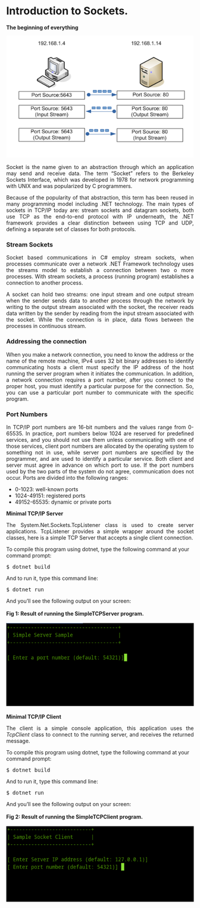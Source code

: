 # Introduction to Sockets.

<b>The beginning of everything</b>

<div>
<img src="images/Socket.png"/>
</div>
<p align="Justify">
Socket is the name given to an abstraction through which an application may send and receive data. The term “Socket” refers to the Berkeley Sockets Interface, which was developed in 1978 for network programming with UNIX and was popularized by C programmers.
</p>
<p align="justify">
Because of the popularity of that abstraction, this term has been reused in many programming model including .NET technology.
The main types of sockets in TCP/IP today are: stream sockets and datagram sockets, both use TCP as the end-to-end protocol with IP underneath, the .NET framework provides a clear distinction between using TCP and UDP, defining a separate set of classes for both protocols.
</p>
<h3>Stream Sockets</H3>
<p align="justify">
Socket based communications in C# employ stream sockets, when processes communicate over a network .NET Framework technology uses the streams model to establish a connection between two o more processes. With stream sockets, a process (running program) establishes a connection to another process. 
</p>
<p align="justify">
A socket can hold two streams: one input stream and one output stream when the sender sends data to another process through the network by writing to the output stream associated with the socket, the receiver reads data written by the sender by reading from the input stream associated with the socket. While the connection is in place, data flows between the processes in continuous stream.
</p>
<h3>Addressing the connection</H3>
<p align="justify">
When you make a network connection, you need to know the address or the name of the remote machine, IPv4 uses 32 bit binary addresses to identify communicating hosts a client must specify the IP address of the host running the server program when it initiates the communication. 
In addition, a network connection requires a port number, after you connect to the proper host, you must identify a particular purpose for the connection. So, you can use a particular port number to communicate with the specific program.
</p>
<h3>Port Numbers</H3>
<p align="justify">
In TCP/IP port numbers are 16-bit numbers and the values range from 0-65535. In practice, port numbers below 1024 are reserved for predefined services, and you should not use them unless communicating with one of those services, client port numbers are allocated by the operating system to something not in use, while server port numbers are specified by the programmer, and are used to identify a particular service.
Both client and server must agree in advance on which port to use. If the port numbers used by the two parts of the system do not agree, communication does not occur.
Ports are divided into the following ranges:
<ul>
<li>0-1023: well-known ports</li>
<li>1024-49151: registered ports</li>
<li>49152-65535: dynamic or private ports</li>
</ul>
</p>
<div><b>Minimal TCP/IP Server</b></div>
<p align="justify">
The System.Net.Sockets.TcpListener class is used to create server applications. TcpListener provides a simple wrapper around the socket classes, here is a simple TCP Server that accepts a single client connection.</p>
<div>To compile this program using dotnet, type the following command at your command prompt:</div>
<pre>
$ dotnet build
</pre>
<div>And to run it, type this command line:</div>
<pre>
$ dotnet run
</pre>
<div>And you’ll see the following output on your screen:</div><br>
<div><b>Fig 1: Result of running the SimpleTCPServer program.</b></div><br>
<div>
<IMG src="images/fig1.png">
</div><br>
<div><b>Minimal TCP/IP Client</b></div>
<p align="justify">
The client is a simple console application, this application uses the <i>TcpClient</i> class to connect to the running server, and receives the returned message.
</p>
<div>To compile this program using dotnet, type the following command at your command prompt:</div>
<pre>
$ dotnet build
</pre>
<div>And to run it, type this command line:</div>
<pre>
$ dotnet run
</pre>
<div>And you’ll see the following output on your screen:</div><br>
<div><b>Fig 2: Result of running the SimpleTCPClient program.</b></div><br>
<div>
<IMG src="images/fig2.png">
</div><br>
